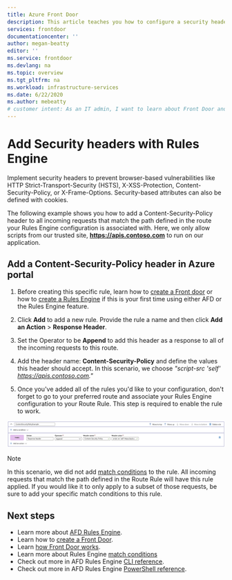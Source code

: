 ```yaml
---
title: Azure Front Door 
description: This article teaches you how to configure a security header via Rules Engine on Azure Front Door 
services: frontdoor
documentationcenter: ''
author: megan-beatty
editor: ''
ms.service: frontdoor
ms.devlang: na
ms.topic: overview
ms.tgt_pltfrm: na
ms.workload: infrastructure-services
ms.date: 6/22/2020
ms.author: mebeatty
# customer intent: As an IT admin, I want to learn about Front Door and how to configure a security header via Rules Engine. 
---
```


# Add Security headers with Rules Engine

Implement security headers to prevent browser-based vulnerabilities like HTTP Strict-Transport-Security (HSTS), X-XSS-Protection, Content-Security-Policy, or X-Frame-Options. Security-based attributes can also be defined with cookies.

The following example shows you how to add a Content-Security-Policy header to all incoming requests that match the path defined in the route your Rules Engine configuration is associated with. Here, we only allow scripts from our trusted site, **https://apis.contoso.com** to run on our application.

## Add a Content-Security-Policy header in Azure portal

1. Before creating this specific rule, learn how to [create a Front door](quickstart-create-front-door.md) or how to [create a Rules Engine](front-door-tutorial-rules-engine.md) if this is your first time using either AFD or the Rules Engine feature.

2. Click **Add** to add a new rule. Provide the rule a name and then click **Add an Action** > **Response Header**.

3. Set the Operator to be **Append** to add this header as a response to all of the incoming requests to this route.

4. Add the header name: **Content-Security-Policy** and define the values this header should accept. In this scenario, we choose *"script-src 'self' https://apis.contoso.com."*

5. Once you've added all of the rules you'd like to your configuration, don't forget to go to your preferred route and associate your Rules Engine configuration to your Route Rule. This step is required to enable the rule to work. 

![portal sample](./media/front-door-rules-engine/rules-engine-security-header-example.png)

> [!NOTE]
> In this scenario, we did not add [match conditions](front-door-rules-engine-match-conditions.md) to the rule. All incoming requests that match the path defined in the Route Rule will have this rule applied. If you would like it to only apply to a subset of those requests, be sure to add your specific match conditions to this rule.


## Next steps

- Learn more about [AFD Rules Engine](front-door-rules-engine.md). 
- Learn how to [create a Front Door](quickstart-create-front-door.md).
- Learn [how Front Door works](front-door-routing-architecture.md).
- Learn more about Rules Engine [match conditions](front-door-rules-engine-match-conditions.md)
- Check out more in AFD Rules Engine [CLI reference](https://docs.microsoft.com/cli/azure/ext/front-door/network/front-door/rules-engine?view=azure-cli-latest). 
- Check out more in AFD Rules Engine [PowerShell reference](https://docs.microsoft.com/powershell/module/az.frontdoor/?view=azps-3.8.0). 
